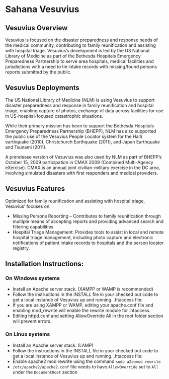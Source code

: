# Sahana Vesuvius


## Vesuvius Overview

Vesuvius is focused on the disaster preparedness and response needs of the medical community, contributing to family reunification and assisting with hospital triage. Vesuvius’s development is led by the US National Library of Medicine as part of the Bethesda Hospitals Emergency Preparedness Partnership to serve area hospitals, medical facilities and jurisdictions with a need to tie intake records with missing/found persons reports submitted by the public.

## Vesuvius Deployments

The US National Library of Medicine (NLM) is using Vesuvius to support disaster preparedness and response in family reunification and hospital triage, enabling capture of photos, exchange of data across facilities for use in US-hospital-focused catastrophic situations.

While their primary mission has been to support the Bethesda Hospitals Emergency Preparedness Partnership (BHEPP), NLM has also supported the public use of the Vesuvius People Locator system for the Haiti earthquake (2010), Christchurch Earthquake (2011), and Japan Earthquake and Tsunami (2011).

A prerelease version of Vesuvius was also used by NLM as part of BHEPP’s October 15, 2009 participation in CMAX 2009 (Combined Multi-Agency eXercise). CMAX is an annual joint civilian-military exercise in the DC area, involving simulated disasters with first responders and medical providers.

## Vesuvius Features

Optimized for family reunification and assisting with hospital triage, Vesuvius’ focuses on:

* Missing Persons Reporting – Contributes to family reunification through multiple means of accepting reports and providing advanced search and filtering capabilities
* Hospital Triage Management: Provides tools to assist in local and remote hospital triage management, including photo capture and electronic notifications of patient intake records to hospitals and the person locator registry.

## Installation Instructions:

### On Windows systems
- Install an Apache server stack. (XAMPP or WAMP is recommended)
- Follow the instructions in the INSTALL file in your checked out code to get a local instance of Vesuvius up and running.
.htaccess file:
- If you are using XAMPP or WAMP, editing your apache.conf file and enabling mod_rewrite will enable the rewrite module for .htaccess.
- Editing httpd.conf and setting AllowOverride All in the root folder section will prevent errors.

### On Linux systems

- Install an Apache server stack. (LAMP)
- Follow the instructions in the INSTALL file in your checked out code to get a local instance of Vesuvius up and running.
.htaccess file:
- Enable apache2 mod rewrite using the command ```sudo a2enmod rewrite```
- ```/etc/apache2/apache2.conf``` file needs to have ```AllowOverride``` set to ```All``` under the ```DocumentRoot``` section
